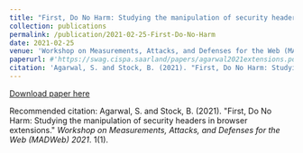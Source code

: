 ```yaml
---
title: "First, Do No Harm: Studying the manipulation of security headers in browser extensions."
collection: publications
permalink: /publication/2021-02-25-First-Do-No-Harm
date: 2021-02-25
venue: 'Workshop on Measurements, Attacks, and Defenses for the Web (MADWeb)'
paperurl: #'https://swag.cispa.saarland/papers/agarwal2021extensions.pdf'
citation: 'Agarwal, S. and Stock, B. (2021). "First, Do No Harm: Studying the manipulation of security headers in browser extensions." <i>Workshop on Measurements, Attacks, and Defenses for the Web (MADWeb) 2021</i>. 1(1).'
---
```


[Download paper here](https://swag.cispa.saarland/papers/agarwal2021extensions.pdf)

Recommended citation: Agarwal, S. and Stock, B. (2021). "First, Do No Harm: Studying the manipulation of security headers in browser extensions." <i>Workshop on Measurements, Attacks, and Defenses for the Web (MADWeb) 2021</i>. 1(1).

